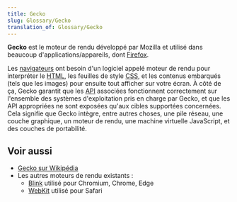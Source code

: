```yaml
---
title: Gecko
slug: Glossary/Gecko
translation_of: Glossary/Gecko
---
```


**Gecko** est le moteur de rendu développé par Mozilla et utilisé dans beaucoup d'applications/appareils, dont [Firefox](/fr/docs/Glossary/Mozilla_Firefox).

Les [navigateurs](/fr/docs/Glossary/Browser) ont besoin d'un logiciel appelé moteur de rendu pour interpréter le [HTML](/fr/docs/Glossary/HTML), les feuilles de style [CSS](/fr/docs/Glossary/CSS), et les contenus embarqués (tels que les images) pour ensuite tout afficher sur votre écran. À côté de ça, Gecko garantit que les [API](/fr/docs/Glossary/API) associées fonctionnent correctement sur l'ensemble des systèmes d'exploitation pris en charge par Gecko, et que les API appropriées ne sont exposées qu'aux cibles supportées concernées. Cela signifie que Gecko intègre, entre autres choses, une pile réseau, une couche graphique, un moteur de rendu, une machine virtuelle JavaScript, et des couches de portabilité.

## Voir aussi

- [Gecko sur Wikipédia](<https://fr.wikipedia.org/wiki/Gecko_(moteur_de_rendu)>)
- Les autres moteurs de rendu existants&nbsp;:
  - [Blink](/fr/docs/Glossary/Blink) utilisé pour Chromium, Chrome, Edge
  - [WebKit](/fr/docs/Glossary/WebKit) utilisé pour Safari
